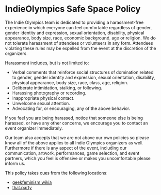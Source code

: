 # IndieOlympics Safe Space Policy

The Indie Olympics team is dedicated to providing a harassment-free experience in which everyone can feel comfortable regardless of gender, gender identity and expression, sexual orientation, disability, physical appearance, body size, race, economic background, age or religion. We do not tolerate harassment of attendees or volunteers in any form. Attendees violating these rules may be expelled from the event at the discretion of the organizers.

Harassment includes, but is not limited to:
- Verbal comments that reinforce social structures of domination related to gender, gender identity and expression, sexual orientation, disability, physical appearance, body size, race, class, age, religion.
- Deliberate intimidation, stalking, or following.
- Harassing photography or recording.
- Inappropriate physical contact.
- Unwelcome sexual attention.
- Advocating for, or encouraging, any of the above behavior.

If you feel you are being harassed, notice that someone else is being harassed, or have any other concerns, we encourage you to contact an event organizer immediately.

Our team also accepts that we are not above our own policies so please know all of the above applies to all Indie Olympics organizers as well. Furthermore if there is any aspect of the event, including our communication, artwork, performances, game selection, and event partners, which you feel is offensive or makes you uncomfortable please inform us.

This policy takes cues from the following locations:
- [geekfeminism.wikia](geekfeminism.wikia.com/wiki/Conference_anti-harassment/Policy)
- [that.party](that.party/safespaces/)
